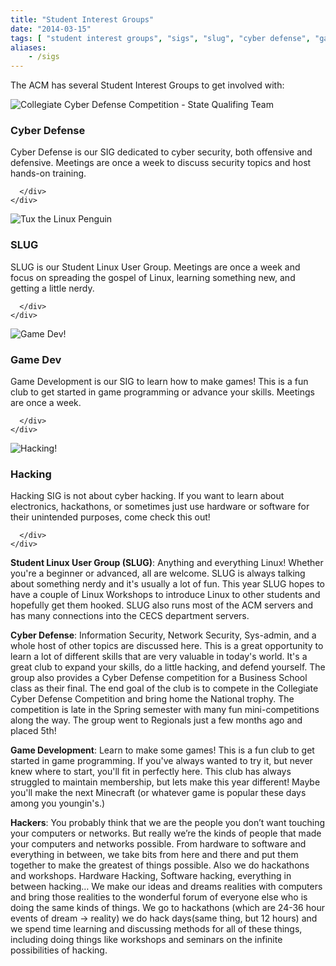 ```yaml
---
title: "Student Interest Groups"
date: "2014-03-15"
tags: [ "student interest groups", "sigs", "slug", "cyber defense", "gamedev", "game development", "ccdc", "linux", "student linux user group" ]
aliases:
    - /sigs
---
```

The ACM has several Student Interest Groups to get involved with:

<div class="row">
  <div class="col-sm-6 col-md-4">
	<div class="thumbnail">
	    <img src="/img/ccdc.jpg" alt="Collegiate Cyber Defense Competition - State Qualifing Team">
	  <div class="caption">
		<h3>Cyber Defense</h3>
		<p>Cyber Defense is our SIG dedicated to cyber security, both offensive and defensive. Meetings are once a week to discuss security topics and host hands-on training.</p>

	  </div>
	</div>
  </div>
  <div class="col-sm-6 col-md-4">
	<div class="thumbnail">
	  <img src="/img/slug.jpg" alt="Tux the Linux Penguin">
	  <div class="caption">
		<h3>SLUG</h3>
		<p>SLUG is our Student Linux User Group. Meetings are once a week and focus on spreading the gospel of Linux, learning something new, and getting a little nerdy.</p>

	  </div>
	</div>
  </div>
  <div class="col-sm-6 col-md-4">
	<div class="thumbnail">
	 <img src="/img/gamedev.png" alt="Game Dev!">
	 <div class="caption">
		<h3>Game Dev</h3>
		<p>Game Development is our SIG to learn how to make games! This is a fun club to get started in game programming or advance your skills. Meetings are once a week.</p>

	  </div>
	</div>
  </div>
  <div class="col-sm-6 col-md-4">
	<div class="thumbnail">
	 <img src="/img/hacking.jpg" alt="Hacking!">
	 <div class="caption">
		<h3>Hacking</h3>
		<p>Hacking SIG is not about cyber hacking. If you want to learn about electronics, hackathons, or sometimes just use hardware or software for their unintended purposes, come check this out!</p>
			
	  </div>
	</div>
  </div>

</div>

**Student Linux User Group (SLUG)**: Anything and everything Linux! Whether you're a beginner or advanced, all are welcome. SLUG is always talking about something nerdy and it's usually a lot of fun. This year SLUG hopes to have a couple of Linux Workshops to introduce Linux to other students and hopefully get them hooked. SLUG also runs most of the ACM servers and has many connections into the CECS department servers.

**Cyber Defense**: Information Security, Network Security, Sys-admin, and a whole host of other topics are discussed here. This is a great opportunity to learn a lot of different skills that are very valuable in today's world. It's a great club to expand your skills, do a little hacking, and defend yourself. The group also provides a Cyber Defense competition for a Business School class as their final. The end goal of the club is to compete in the Collegiate Cyber Defense Competition and bring home the National trophy. The competition is late in the Spring semester with many fun mini-competitions along the way. The group went to Regionals just a few months ago and placed 5th!

**Game Development**: Learn to make some games! This is a fun club to get started in game programming. If you've always wanted to try it, but never knew where to start, you'll fit in perfectly here. This club has always struggled to maintain membership, but lets make this year different! Maybe you'll make the next Minecraft (or whatever game is popular these days among you youngin's.)

**Hackers**: You probably think that we are the people you don’t want touching your computers or networks. But really we’re the kinds of people that made your computers and networks possible. From hardware to software and everything in between, we take bits from here and there and put them together to make the greatest of things possible. Also we do hackathons and workshops.
Hardware Hacking, Software hacking, everything in between hacking… We make our ideas and dreams realities with computers and bring those realities to the wonderful forum of everyone else who is doing the same kinds of things. We go to hackathons (which are 24-36 hour events of dream -> reality) we do hack days(same thing, but 12 hours) and we spend time learning and discussing methods for all of these things, including doing things like workshops and seminars on the infinite possibilities of hacking.
